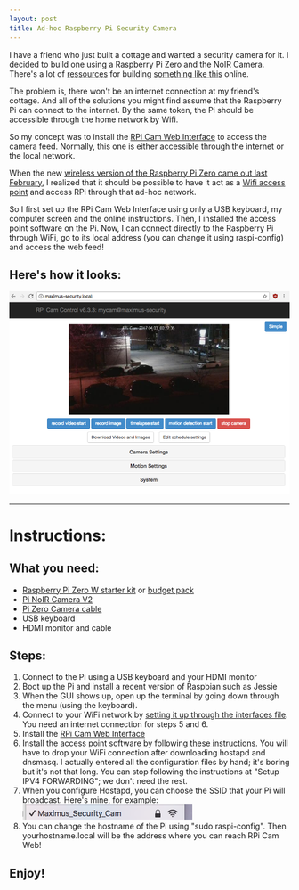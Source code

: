 ```yaml
---
layout: post
title: Ad-hoc Raspberry Pi Security Camera
---
```


I have a friend who just built a cottage and wanted a security camera for it. I decided to build one using a Raspberry Pi Zero and the NoIR Camera. There's a lot of [ressources](https://www.raspberrypi.org/blog/turn-your-pi-into-a-low-cost-hd-surveillance-cam/) for building [something like this](https://utbrudd.bouvet.no/2017/01/05/building-a-motion-activated-security-camera-with-the-raspberry-pi-zero/) online. 

The problem is, there won't be an internet connection at my friend's cottage. And all of the solutions you might find assume that the Raspberry Pi can connect to the internet. By the same token, the Pi should be accessible through the home network by Wifi.

So my concept was to install the [RPi Cam Web Interface](http://elinux.org/RPi-Cam-Web-Interface) to access the camera feed. Normally, this one is either accessible through the internet or the local network.

When the new [wireless version of the Raspberry Pi Zero came out last February](https://www.raspberrypi.org/blog/raspberry-pi-zero-w-joins-family/), I realized that it should be possible to have it act as a [Wifi access point](https://frillip.com/using-your-raspberry-pi-3-as-a-wifi-access-point-with-hostapd/) and access RPi through that ad-hoc network.

So I first set up the RPi Cam Web Interface using only a USB keyboard, my computer screen and the online instructions. Then, I installed the access point software on the Pi. Now, I can connect directly to the Raspberry Pi through WiFi, go to its local address (you can change it using raspi-config) and access the web feed!

## Here's how it looks:

![RPi-Cam](/images/RPi-Cam.png)

---

# Instructions:
## What you need:
- [Raspberry Pi Zero W starter kit](http://www.canakit.com/raspberry-pi-zero-wireless.html) or [budget pack](https://www.adafruit.com/products/3410)
- [Pi NoIR Camera V2](https://www.adafruit.com/products/3100)
- [Pi Zero Camera cable](https://www.adafruit.com/product/3157)
- USB keyboard
- HDMI monitor and cable

## Steps:
1. Connect to the Pi using a USB keyboard and your HDMI monitor
2. Boot up the Pi and install a recent version of Raspbian such as Jessie
3. When the GUI shows up, open up the terminal by going down through the menu (using the keyboard).
4. Connect to your WiFi network by [setting it up through the interfaces file](https://learn.adafruit.com/adafruits-raspberry-pi-lesson-3-network-setup/setting-up-wifi-with-occidentalis). You need an internet connection for steps 5 and 6.
5. Install the [RPi Cam Web Interface](http://elinux.org/RPi-Cam-Web-Interface)
6. Install the access point software by following [these instructions](https://frillip.com/using-your-raspberry-pi-3-as-a-wifi-access-point-with-hostapd/). You will have to drop your WiFi connection after downloading hostapd and dnsmasq. I actually entered all the configuration files by hand; it's boring but it's not that long. You can stop following the instructions at "Setup IPV4 FORWARDING"; we don't need the rest.
7. When you configure Hostapd, you can choose the SSID that your Pi will broadcast. Here's mine, for example:
![My SSID](/images/wifi.png)
8. You can change the hostname of the Pi using "sudo raspi-config". Then yourhostname.local will be the address where you can reach RPi Cam Web!

Enjoy!
---
